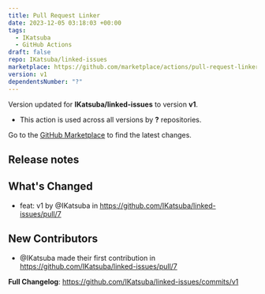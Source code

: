 ```yaml
---
title: Pull Request Linker
date: 2023-12-05 03:18:03 +00:00
tags:
  - IKatsuba
  - GitHub Actions
draft: false
repo: IKatsuba/linked-issues
marketplace: https://github.com/marketplace/actions/pull-request-linker
version: v1
dependentsNumber: "?"
---
```



Version updated for **IKatsuba/linked-issues** to version **v1**.
- This action is used across all versions by **?** repositories.

Go to the [GitHub Marketplace](https://github.com/marketplace/actions/pull-request-linker) to find the latest changes.

## Release notes

## What's Changed
* feat: v1 by @IKatsuba in https://github.com/IKatsuba/linked-issues/pull/7

## New Contributors
* @IKatsuba made their first contribution in https://github.com/IKatsuba/linked-issues/pull/7

**Full Changelog**: https://github.com/IKatsuba/linked-issues/commits/v1
